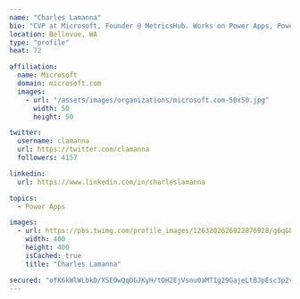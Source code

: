 ```yaml
---
name: "Charles Lamanna"
bio: "CVP at Microsoft, Founder @ MetricsHub. Works on Power Apps, Power Automate, Power Virtual Agent, Common Data Service and Dynamics 365."
location: Bellevue, WA
type: "profile"
heat: 72

affiliation:
  name: Microsoft
  domain: microsoft.com
  images:
    - url: "/assets/images/organizations/microsoft.com-50x50.jpg"
      width: 50
      height: 50

twitter:
  username: clamanna
  url: https://twitter.com/clamanna
  followers: 4157

linkedin:
  url: https://www.linkedin.com/in/charleslamanna

topics:
  - Power Apps

images:
  - url: https://pbs.twimg.com/profile_images/1263202626922876928/g6qGbHZ-_400x400.jpg
    width: 400
    height: 400
    isCached: true
    title: "Charles Lamanna"

secured: "ofK6kWlWLbkD/XSEOwQqDGJKyH/tDH2EjVsnu0aMTIg29GajeLtBJpEsc3p2vv88EPGCxSL5qbks5aDfEmZqv/pcIXExBGfpiLWF7DypWDR+1n2EpX1Eex4J+6hNeXmKot3UQDuK+6EIXLcGLdtOugcT37cOQlkWB6+6reHDywmC+CgTRrfWrtVpIlJ7SUYSK+yGFGFASZdUzxNghdm36fvFbJkzMBCmODmaf7wthu/o2HTqzC4q1ftA8EVyd/7IaGCsNDYU7nchNgReMJ/hPwV3zSJsdP5pQIhY+vx/JLZoJTDL+8J+89aybqznPmGyaQo3AKb4YUhiDrUgfj0/z60AstrlpDQ9ZYj1PdUJ0TU/qVGRiSomMaFojnadLEU87MB61OXOnHvbi0uvxe82LpUQpAT8iNOcRzowFyxUFl0=;vl1S5Jml3nIbMxH+Qy8Y4g=="
---
```



